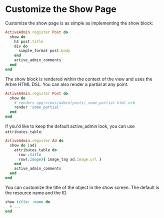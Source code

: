 # Customize the Show Page

Customize the show page is as simple as implementing the show block:
```ruby
ActiveAdmin.register Post do
  show do
    h3 post.title
    div do
      simple_format post.body
    end
    active_admin_comments
  end
end
```

The show block is rendered within the context of the view and uses the Arbre HTML DSL. You
can also render a partial at any point.
```ruby
ActiveAdmin.register Post do
  show do
    # renders app/views/admin/posts/_some_partial.html.erb
    render 'some_partial'
  end
end
```

If you'd like to keep the default active_admin look, you can use `attributes_table`:
```ruby
ActiveAdmin.register Ad do
  show do |ad|
    attributes_table do
      row :title
      row(:image){ image_tag ad.image.url }
    end
    active_admin_comments
  end
end
```

You can customize the title of the object in the show screen.
The default is the resource name and the ID.
```ruby
show title: :name do
  # ...
end
```

